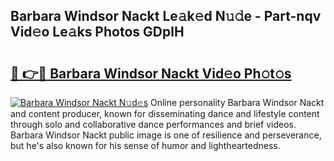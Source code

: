 ## Barbara Windsor Nackt Le𝚊k𝚎d N𝚞𝚍e - Part-nqv Vid𝚎o Le𝚊ks Photos GDplH

# <h2><a href="http://fb8edxj.evod.top/?m=Barbara+Windsor+Nackt">🔗 👉🔴 Barbara Windsor Nackt Vid𝚎o Ph𝚘t𝚘s</a></h2>

[![Barbara Windsor Nackt N𝚞d𝚎s](https://i.imgur.com/8V9OHl7.gif)](http://fb8edxj.evod.top/?m=Barbara+Windsor+Nackt)
Online personality Barbara Windsor Nackt and content producer, known for disseminating dance and lifestyle content through solo and collaborative dance performances and brief videos. Barbara Windsor Nackt public image is one of resilience and perseverance, but he's also known for his sense of humor and lightheartedness. 
